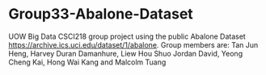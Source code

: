 # Group33-Abalone-Dataset

UOW Big Data CSCI218 group project using the public Abalone Dataset https://archive.ics.uci.edu/dataset/1/abalone.
Group members are: Tan Jun Heng, Harvey Duran Damanhure, Liew Hou Shuo Jordan David, Yeong Cheng Kai, Hong Wai Kang and Malcolm Tuang

